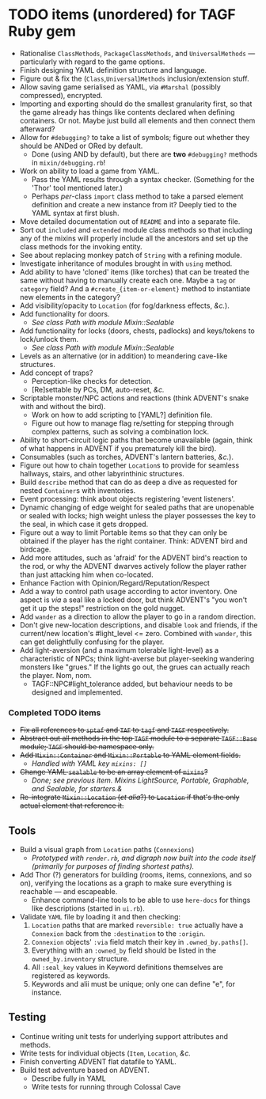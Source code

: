 # TODO items (unordered) for TAGF Ruby gem

* Rationalise `ClassMethods`, `PackageClassMethods`, and
  `UniversalMethods` — particularly with regard to the game options.
* Finish designing YAML definition structure and language.
* Figure out & fix the (`Class`,`Universal`)`Methods`
  inclusion/extension stuff.
* Allow saving game serialised as YAML, via `#Marshal` (possibly
  compressed), encrypted.
* Importing and exporting should do the smallest granularity first, so
  that the game already has things like contents declared when
  defining containers.  Or not.  Maybe just build all elements and then
  connect them afterward?
* Allow for `#debugging?` to take a list of symbols; figure out
  whether they should be ANDed or ORed by default.
  * Done (using AND by default), but there are **two** `#debugging?`
    methods in `mixin/debugging.rb`!
* Work on ability to load a game from YAML.
  * Pass the YAML results through a syntax checker.  (Something for
    the 'Thor' tool mentioned later.)
  * Perhaps _per_-class `import` class method to take a parsed element
    definition and create a new instance from it?  Deeply tied to the
    YAML syntax at first blush.
* Move detailed documentation out of `README` and into a separate
  file.
* Sort out `included` and `extended` module class methods so that
  including any of the mixins will properly include all the ancestors
  and set up the class methods for the invoking entity.
* See about replacing monkey patch of `String` with a refining module.
* Investigate inheritance of modules brought in with `using` method.
* Add ability to have 'cloned' items (like torches) that can be
  treated the same without having to manually create each one.  Maybe
  a `tag` or `category` field?  And a `#create_{item-or-element}`
  method to instantiate new elements in the category?
* Add visibility/opacity to `Location` (for fog/darkness effects,
  *&c.*).
* Add functionality for doors.
  - *See class Path with module Mixin::Sealable*
* Add functionality for locks (doors, chests, padlocks) and
  keys/tokens to lock/unlock them.
  - *See class Path with module Mixin::Sealable*
* Levels as an alternative (or in addition) to meandering cave-like
  structures.
* Add concept of traps?
  * Perception-like checks for detection.
  * [Re]settable by PCs, DM, auto-reset, *&c.*
* Scriptable monster/NPC actions and reactions (think ADVENT's snake
  with and without the bird).
  * Work on how to add scripting to [YAML?] definition file.
  * Figure out how to manage flag re/setting for stepping through
    complex patterns, such as solving a combination lock.
* Ability to short-circuit logic paths that become unavailable (again,
  think of what happens in ADVENT if you prematurely kill the bird).
* Consumables (such as torches, ADVENT's lantern batteries, *&c.*).
* Figure out how to chain together `Location`s to provide for seamless
  hallways, stairs, and other labyrinthinic structures.
* Build `describe` method that can do as deep a dive as requested for
  nested `Container`s with inventories.
* Event processing: think about objects registering 'event listeners'.
* Dynamic changing of edge weight for sealed paths that are unopenable
  or sealed with locks; high weight unless the player possesses the
  key to the seal, in which case it gets dropped.
* Figure out a way to limit Portable items so that they can only be
  obtained if the player has the right container.  Think: ADVENT bird
  and birdcage.
* Add more attitudes, such as 'afraid' for the ADVENT bird's reaction
  to the rod, or why the ADVENT dwarves actively follow the player
  rather than just attacking him when co-located.
* Enhance Faction with Opinion/Regard/Reputation/Respect
* Add a way to control path usage according to actor inventory.  One
  aspect is *via* a seal like a locked door, but think ADVENT's "you
  won't get it up the steps!" restriction on the gold nugget.
* Add `wander` as a direction to allow the player to go in a random
  direction.
* Don't give new-location descriptions, and disable `look` and
  friends, if the current/new location's #light_level <= zero.
  Combined with `wander`, this can get delightfully confusing for the
  player.
* Add light-aversion (and a maximum tolerable light-level) as a
  characteristic of NPCs; think light-averse but player-seeking
  wandering monsters like "grues."  If the lights go out, the grues
  can actually reach the player.  Nom, nom.
  - TAGF::NPC#light_tolerance added, but behaviour needs to be
    designed and implemented.

### Completed TODO items
* ~~Fix all references to `sptaf` and `TAF` to `tagf` and `TAGF`
  respectively.~~
* ~~Abstract out all methods in the top `TAGF` module to a separate
  `TAGF::Base` module; `TAGF` should be namespace only.~~
* ~~Add `Mixin::Container` and `Mixin::Portable` to YAML element
  fields.~~
  - *Handled with YAML key `mixins: []`*
* ~~Change YAML `sealable` to be an array element of `mixins`?~~
  - *Done; see previous item.  Mixins LightSource, Portable,
    Graphable, and Sealable, for starters.&*
* ~~Re-integrate `Mixin::Location` (*et alia*?) to `Location` if that's
  the only actual element that reference it.~~

## Tools
* Build a visual graph from `Location` paths (`Connexions`)
  - *Prototyped with `render.rb`, and digraph now built into the code
    itself (primarily for purposes of finding shortest paths).*
* Add Thor (?) generators for building (rooms, items, connexions, and
  so on), verifying the locations as a graph to make sure everything
  is reachable — and escapeable.
  * Enhance command-line tools to be able to use `here-docs` for
    things like descriptions (started in `ui.rb`).
* Validate `YAML` file by loading it and then checking:
  1. `Location` paths that are marked `reversible: true` actually have
     a `Connexion` back from the `:destination` to the `:origin`.
  1. `Connexion` objects' `:via` field match their key in
     `.owned_by.paths[]`.
  1. Everything with an `:owned_by` field should be listed in the
     `owned_by.inventory` structure.
  1. All `:seal_key` values in Keyword definitions themselves are
     registered as keywords.
  1. Keywords and alii must be unique; only one can define "e", for
     instance.

## Testing

* Continue writing unit tests for underlying support attributes and
  methods.
* Write tests for individual objects (`Item`, `Location`, *&c.*
* Finish converting ADVENT flat datafile to YAML.
* Build test adventure based on ADVENT.
  * Describe fully in YAML
  * Write tests for running through Colossal Cave


<!-- Local Variables: -->
<!-- mode: markdown -->
<!-- page-delimiter: "^[[:space:]]*<!-- \\(--\\|\\+\\+\\)" -->
<!-- eval: (if (intern-soft "fci-mode") (fci-mode 1)) -->
<!-- eval: (auto-fill-mode 1) -->
<!-- End: -->
